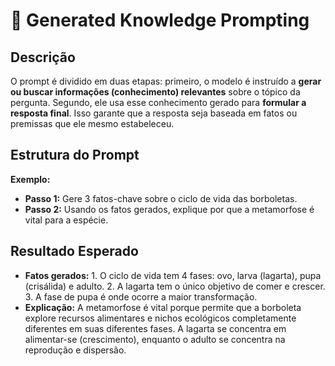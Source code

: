 # 📝 Generated Knowledge Prompting

## Descrição
O prompt é dividido em duas etapas: primeiro, o modelo é instruído a **gerar ou buscar informações (conhecimento) relevantes** sobre o tópico da pergunta. Segundo, ele usa esse conhecimento gerado para **formular a resposta final**. Isso garante que a resposta seja baseada em fatos ou premissas que ele mesmo estabeleceu.

## Estrutura do Prompt
**Exemplo:**
- **Passo 1:** Gere 3 fatos-chave sobre o ciclo de vida das borboletas.
- **Passo 2:** Usando os fatos gerados, explique por que a metamorfose é vital para a espécie.

## Resultado Esperado
- **Fatos gerados:** 1. O ciclo de vida tem 4 fases: ovo, larva (lagarta), pupa (crisálida) e adulto. 2. A lagarta tem o único objetivo de comer e crescer. 3. A fase de pupa é onde ocorre a maior transformação.
- **Explicação:** A metamorfose é vital porque permite que a borboleta explore recursos alimentares e nichos ecológicos completamente diferentes em suas diferentes fases. A lagarta se concentra em alimentar-se (crescimento), enquanto o adulto se concentra na reprodução e dispersão.